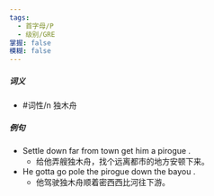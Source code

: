 ```yaml
---
tags:
  - 首字母/P
  - 级别/GRE
掌握: false
模糊: false
---
```

##### 词义
- #词性/n  独木舟
##### 例句
- Settle down far from town get him a pirogue .
	- 给他弄艘独木舟，找个远离都市的地方安顿下来。
- He gotta go pole the pirogue down the bayou .
	- 他驾驶独木舟顺着密西西比河往下游。
